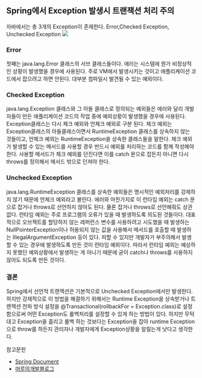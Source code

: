 ## Spring에서 Exception 발생시 트랜잭션 처리 주의
자바에서는 총 3개의  Exception이 존재한다. Error,Checked Exception, Unchecked Exception
![](https://i.imgur.com/Nc1vuAD.png)
### Error
첫째는 java.lang.Error 클래스의 서브 클래스들이다. 에러는 시스템에 뭔가 비정상적인 상황이 발생했을 경우에 사용된다. 주로 VM에서 발생시키는 것이고 애플리케이션 코드에서 잡으려고 하면 안된다. 대부분 컴파일시 발견될 수 있는 예외이다.

### Checked Exception
java.lang.Exception 클래스와 그 아들 클래스로 정의되는 예외들은 에러와 달리 개발자들이 만든 애플리케이션 코드의 작업 중에 예외상황이 발생했을 경우에 사용된다.
Exception클래스는 다시 체크 예외와 언체크 예외로 구분 된다. 체크 예외는 Exception클래스의 아들클래스이면서 RuntimeException 클래스를 상속하지 않는 것들이고, 언체크 예외는 RuntimeException을 상속한 클래스들을 말한다.
체크 예외가 발생할 수 있는 메서드를 사용할 경우 반드시 예외를 처리하는 코드를 함께 작성해야 한다. 사용할 메서드가 체크 예외를 던진다면 이를 catch 문으로 잡든지 아니면 다시 throws를 정의해서 메서드 밖으로 던져야 한다.

### Unchecked Exception
java.lang.RuntimeException 클래스를 상속한 예외들은 명시적인 예외처리를 강제하지 않기 때문에 언체크 예외라고 불린다. 에러와 마찬가지로 이 런타임 예외는 catch 문으로 잡거나 throws로 선언하지 않아도 된다. 물론 잡거나 throws로 선언해줘도 상관없다.
런타임 예외는 주로 프로그램의 오류가 있을 때 발생하도록 의도된 것들이다. 대표적으로 오브젝트를 할당하지 않는 레퍼런스 변수를 사용하려고 시도했을 때 발생하는 NullPointerException이나 허용되지 않는 값을 사용해서 메서드를 호출할 때 발생하는 IllegalArgumentException 등이 있다. 피할 수 있지만 개발자가 부주의해서 발생할 수 있는 경우에 발생하도록 만든 것이 런타임 예외이다. 따라서 런타임 예외는 예상하지 못했던 예외상황에서 발생하는 게 아니기 때문에 굳이 catch나 throws를 사용하지 않아도 되도록 만든 것이다.

### 결론

Spring에서 선언적 트랜잭션은 기본적으로 Unchecked Exception에서만 발생한다. 하지만 강제적으로 이 방법을 해결하기 위해서는 Runtime Exception을 상속받거나 트랜잭션 전파 방식 설정을 @Transactional(rollbackFor = Exception.class)로 설정함으로써 어떤 Exception도 롤백처리를 설정할 수 있게 하는 방법이 있다. 하지만 무턱대고 Exception을 흘리고 롤백 하는 것보다는 Exception을 잡아 runtime Exception으로 throw를 하든지 관리자나 개발자에게 Exception상황을 알릴는게 낫다고 생각한다.


참고문헌
* [Spring Document](https://docs.spring.io/spring/docs/2.5.x/reference/transaction.html#transaction-declarative)
* [머루의개발블로그](http://aoruqjfu.fun25.co.kr/index.php/post/1542)
